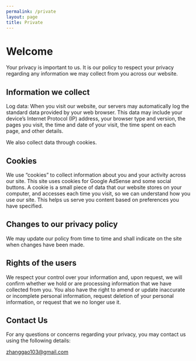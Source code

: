 ```yaml
---
permalink: /private
layout: page
title: Private
---
```

# Welcome

Your privacy is important to us. It is our policy to respect your privacy regarding any information we may collect from you across our website.

## Information we collect

Log data: When you visit our website, our servers may automatically log the standard data provided by your web browser. This data may include your device’s Internet Protocol (IP) address, your browser type and version, the pages you visit, the time and date of your visit, the time spent on each page, and other details.

We also collect data through cookies.

## Cookies

We use “cookies” to collect information about you and your activity across our site. This site uses cookies for Google AdSense and some social buttons. A cookie is a small piece of data that our website stores on your computer, and accesses each time you visit, so we can understand how you use our site. This helps us serve you content based on preferences you have specified.

## Changes to our privacy policy

We may update our policy from time to time and shall indicate on the site when changes have been made.

## Rights of the users

We respect your control over your information and, upon request, we will confirm whether we hold or are processing information that we have collected from you. You also have the right to amend or update inaccurate or incomplete personal information, request deletion of your personal information, or request that we no longer use it.

## Contact Us

For any questions or concerns regarding your privacy, you may contact us using the following details:

[zhanggao103@gmail.com][mail]

[mail]: =https://mail.google.com